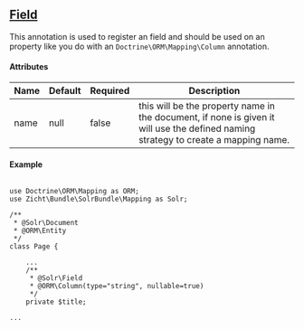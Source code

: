 ## [Field](../../src/Zicht/Bundle/SolrBundle/Mapping/Field.php)

This annotation is used to register an field and should be used on an property like you do with an `Doctrine\ORM\Mapping\Column` annotation.

#### Attributes

| Name | Default | Required | Description
--- | --- | --- | ---
name | null | false | this will be the property name in the document, if none is given it will use the defined naming strategy to create a mapping name.

#### Example  

```

use Doctrine\ORM\Mapping as ORM;
use Zicht\Bundle\SolrBundle\Mapping as Solr;

/**
 * @Solr\Document
 * @ORM\Entity
 */
class Page {

    ...
    /**
     * @Solr\Field
     * @ORM\Column(type="string", nullable=true)
     */
    private $title;

...

```